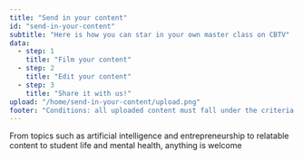```yaml
---
title: "Send in your content"
id: "send-in-your-content"
subtitle: "Here is how you can star in your own master class on CBTV"
data: 
  - step: 1
    title: "Film your content"
  - step: 2
    title: "Edit your content"
  - step: 3
    title: "Share it with us!"
upload: "/home/send-in-your-content/upload.png"
footer: "Conditions: all uploaded content must fall under the criteria of  quality and educational value"
---
```


From topics such as artificial intelligence and entrepreneurship to relatable content to student life and mental health, anything is welcome